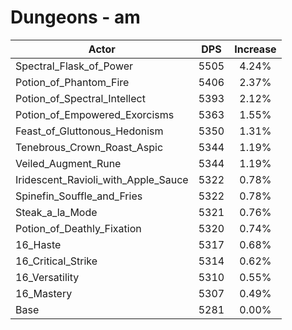 # Dungeons - am
| Actor | DPS | Increase |
|---|:---:|:---:|
|Spectral_Flask_of_Power|5505|4.24%|
|Potion_of_Phantom_Fire|5406|2.37%|
|Potion_of_Spectral_Intellect|5393|2.12%|
|Potion_of_Empowered_Exorcisms|5363|1.55%|
|Feast_of_Gluttonous_Hedonism|5350|1.31%|
|Tenebrous_Crown_Roast_Aspic|5344|1.19%|
|Veiled_Augment_Rune|5344|1.19%|
|Iridescent_Ravioli_with_Apple_Sauce|5322|0.78%|
|Spinefin_Souffle_and_Fries|5322|0.78%|
|Steak_a_la_Mode|5321|0.76%|
|Potion_of_Deathly_Fixation|5320|0.74%|
|16_Haste|5317|0.68%|
|16_Critical_Strike|5314|0.62%|
|16_Versatility|5310|0.55%|
|16_Mastery|5307|0.49%|
|Base|5281|0.00%|
